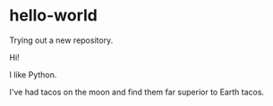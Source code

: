 # hello-world
Trying out a new repository.

Hi!

I like Python.  

I've had tacos on the moon and find them far superior to Earth tacos.

